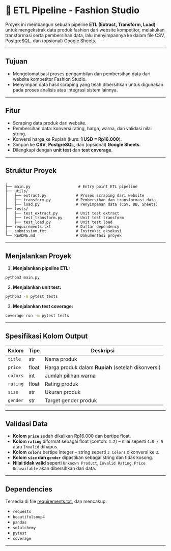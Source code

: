 # 🧵 ETL Pipeline - Fashion Studio

Proyek ini membangun sebuah pipeline **ETL (Extract, Transform, Load)** untuk mengekstrak data produk fashion dari website kompetitor, melakukan transformasi serta pembersihan data, lalu menyimpannya ke dalam file CSV, PostgreSQL, dan (opsional) Google Sheets.

---

## Tujuan

- Mengotomatisasi proses pengambilan dan pembersihan data dari website kompetitor Fashion Studio.
- Menyimpan data hasil scraping yang telah dibersihkan untuk digunakan pada proses analisis atau integrasi sistem lainnya.

---

## Fitur

- Scraping data produk dari website.
- Pembersihan data: konversi rating, harga, warna, dan validasi nilai string.
- Konversi harga ke Rupiah (kurs: **1 USD = Rp16.000**).
- Simpan ke **CSV**, **PostgreSQL**, dan (opsional) **Google Sheets**.
- Dilengkapi dengan **unit test** dan **test coverage**.

---

## Struktur Proyek

```
.
├── main.py                     # Entry point ETL pipeline
├── utils/
│   ├── extract.py             # Proses scraping dari website
│   ├── transform.py           # Pembersihan dan transformasi data
│   ├── load.py                # Penyimpanan data (CSV, DB, Sheets)
├── tests/
│   ├── test_extract.py        # Unit test extract
│   ├── test_transform.py      # Unit test transform
│   ├── test_load.py           # Unit test load
├── requirements.txt           # Daftar dependency
├── submission.txt             # Instruksi eksekusi
└── README.md                  # Dokumentasi proyek
```

---

## Menjalankan Proyek

1. **Menjalankan pipeline ETL:**
```bash
python3 main.py
```

2. **Menjalankan unit test:**
```bash
python3 -m pytest tests
```

3. **Menjalankan test coverage:**
```bash
coverage run -m pytest tests
```

---

## Spesifikasi Kolom Output

| Kolom   | Tipe   | Deskripsi                                         |
|---------|--------|---------------------------------------------------|
| `title` | str    | Nama produk                                       |
| `price` | float  | Harga produk dalam **Rupiah** (setelah dikonversi)|
| `colors`| int    | Jumlah pilihan warna                              |
| `rating`| float  | Rating produk                                     |
| `size`  | str    | Ukuran produk                                     |
| `gender`| str    | Target gender produk                              |

---

## Validasi Data

- **Kolom `price`** sudah dikalikan Rp16.000 dan bertipe float.
- **Kolom `rating`** diformat sebagai float (contoh: `4.2`) – nilai seperti `4.8 / 5` atau `Invalid` dihapus.
- **Kolom `colors`** bertipe integer – string seperti `3 Colors` dikonversi ke `3`.
- **Kolom `size` dan `gender`** dipastikan sebagai string dan tidak kosong.
- **Nilai tidak valid** seperti `Unknown Product`, `Invalid Rating`, `Price Unavailable` akan dibersihkan dari data.

---

## Dependencies

Tersedia di file [requirements.txt](requirements.txt), dan mencakup:
- `requests`
- `beautifulsoup4`
- `pandas`
- `sqlalchemy`
- `pytest`
- `coverage`

---
